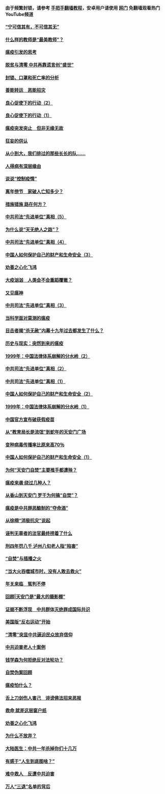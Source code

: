 #### 由于频繁封锁，请参考 [手把手翻墙教程](https://github.com/gfw-breaker/guides/wiki/)，安卓用户请使用 [网门](https://github.com/gfw-breaker/nogfw/blob/master/dl.md?t=03101801) 免翻墙观看热门YouTube频道 

#### [“宁可信其有，不可信其无”](../pages/19/421691.md?t=03101801) 

#### [什么样的教师是“最美教师”？](../pages/19/421755.md?t=03101801) 

#### [瘟疫引发的思考](../pages/19/421594.md?t=03101801) 

#### [脱贫与清零 中共再靠谎言创“盛世”](../pages/19/421590.md?t=03101801) 

#### [封锁、口罩和死亡率的分析](../pages/19/421495.md?t=03101801) 

#### [善能转运　恶能招灾](../pages/19/421334.md?t=03101801) 

#### [良心促使下的行动（2）](../pages/19/421361.md?t=03101801) 

#### [良心促使下的行动（1）](../pages/19/421302.md?t=03101801) 

#### [瘟疫突发突止　但非无缘无故](../pages/19/421281.md?t=03101801) 

#### [狂妄的供认](../pages/19/421199.md?t=03101801) 

#### [从小到大，我们排过的那些长长的队……](../pages/19/421243.md?t=03101801) 

#### [人得病有深层缘由](../pages/19/420864.md?t=03101801) 

#### [说说“控制疫情”](../pages/19/420831.md?t=03101801) 

#### [离年傍节　家破人亡知多少？](../pages/19/420563.md?t=03101801) 

#### [措施错施  路在何方？](../pages/19/420076.md?t=03101801) 

#### [中共司法“先进单位”真相（5）](../pages/19/419453.md?t=03101801) 

#### [为什么说“天无绝人之路”？](../pages/19/419618.md?t=03101801) 

#### [中共司法“先进单位”真相（4）](../pages/19/419452.md?t=03101801) 

#### [中国人如何保护自己的财产和生命安全（3）](../pages/19/419405.md?t=03101801) 

#### [劝善之心化飞鸿](../pages/19/418758.md?t=03101801) 

#### [大疫汹汹　人类会不会重蹈覆辙？](../pages/19/419691.md?t=03101801) 

#### [又见瘟神](../pages/19/419225.md?t=03101801) 

#### [中共司法“先进单位”真相（3）](../pages/19/419451.md?t=03101801) 

#### [当科学面对莫测的瘟疫](../pages/19/419625.md?t=03101801) 

#### [目击者揭“杀无赦”内幕十九年过去都发生了什么？](../pages/19/419617.md?t=03101801) 

#### [历史与现实：突然到来的瘟疫](../pages/19/419619.md?t=03101801) 

#### [1999年：中国法律体系崩解的分水岭（2）](../pages/19/419455.md?t=03101801) 

#### [中共司法“先进单位”真相（2）](../pages/19/419450.md?t=03101801) 

#### [中共司法“先进单位”真相（1）](../pages/19/419449.md?t=03101801) 

#### [中国人如何保护自己的财产和生命安全（2）](../pages/19/419404.md?t=03101801) 

#### [1999年：中国法律体系崩解的分水岭（1）](../pages/19/419454.md?t=03101801) 

#### [中国官方宣布破获假疫苗](../pages/19/419504.md?t=03101801) 

#### [从“教育局长是流氓”到蛇年的天安门广场](../pages/19/419470.md?t=03101801) 

#### [变种病毒传播率比原来高70％](../pages/19/419456.md?t=03101801) 

#### [中国人如何保护自己的财产和生命安全（1）](../pages/19/419403.md?t=03101801) 

#### [为何“天安门自焚”主要推手都遭殃？](../pages/19/419348.md?t=03101801) 

#### [瘟疫来袭 绕过几种人？](../pages/19/419349.md?t=03101801) 

#### [从香山到天安门 罗干为何搞“自焚”？](../pages/19/419270.md?t=03101801) 

#### [瘟疫是中共罪恶酿制的“夺命酒”](../pages/19/419223.md?t=03101801) 

#### [从徐栩“消极抗灾”说起](../pages/19/419224.md?t=03101801) 

#### [诬判无辜者的法官最终捞着了什么](../pages/19/419268.md?t=03101801) 

#### [刑四年罚八千 泸州八旬老人指“陷害”](../pages/19/419232.md?t=03101801) 

#### [“自焚”与插播之火](../pages/19/419226.md?t=03101801) 

#### [“当大火吞噬城市时，没有人敢去救火”](../pages/19/419077.md?t=03101801) 

#### [年关来临　冤判不停](../pages/19/419093.md?t=03101801) 

#### [回顾|天安门是“最大的摄影棚”](../pages/19/380866.md?t=03101801) 

#### [证据不断浮现　中共群体灭绝罪成国际共识](../pages/19/419031.md?t=03101801) 

#### [美国版“反右运动”开始](../pages/19/419030.md?t=03101801) 

#### [“清零”突显中共逼迫民众放弃信仰](../pages/19/418995.md?t=03101801) 

#### [中共迫害老人十案例](../pages/19/418831.md?t=03101801) 

#### [钱学森为何拒绝反对法轮功？](../pages/19/418905.md?t=03101801) 

#### [自焚伪案回顾](../pages/19/418799.md?t=03101801) 

#### [瘟疫怕什么？](../pages/19/418800.md?t=03101801) 

#### [舌上刀剑伤人害己　诽谤佛法招来恶报](../pages/19/418731.md?t=03101801) 

#### [救命 就差这层窗户纸](../pages/19/418706.md?t=03101801) 

#### [劝善之心化飞鸿](../pages/19/416766.md?t=03101801) 

#### [为什么不放弃？](../pages/19/418691.md?t=03101801) 

#### [大陆医生：中共一年杀掉你们十几万](../pages/19/418670.md?t=03101801) 

#### [有感于“人生到底图啥？”](../pages/19/418624.md?t=03101801) 

#### [难中救人　反遭中共迫害](../pages/19/418414.md?t=03101801) 

#### [万人“三退”名单的背后](../pages/19/418505.md?t=03101801) 

